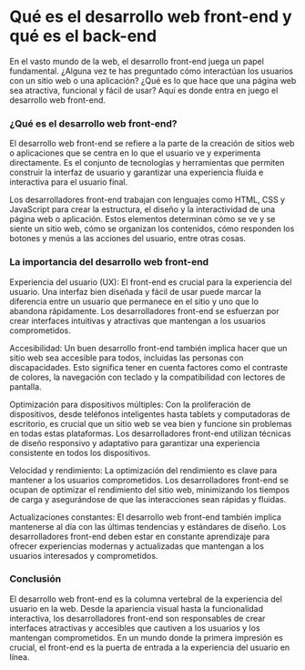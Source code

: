 # Qué es el desarrollo web front-end y qué es el back-end

En el vasto mundo de la web, el desarrollo front-end juega un papel fundamental. ¿Alguna vez te has preguntado cómo interactúan los usuarios con un sitio web o una aplicación? ¿Qué es lo que hace que una página web sea atractiva, funcional y fácil de usar? Aquí es donde entra en juego el desarrollo web front-end.

### ¿Qué es el desarrollo web front-end?

El desarrollo web front-end se refiere a la parte de la creación de sitios web o aplicaciones que se centra en lo que el usuario ve y experimenta directamente. Es el conjunto de tecnologías y herramientas que permiten construir la interfaz de usuario y garantizar una experiencia fluida e interactiva para el usuario final.

Los desarrolladores front-end trabajan con lenguajes como HTML, CSS y JavaScript para crear la estructura, el diseño y la interactividad de una página web o aplicación. Estos elementos determinan cómo se ve y se siente un sitio web, cómo se organizan los contenidos, cómo responden los botones y menús a las acciones del usuario, entre otras cosas.

### La importancia del desarrollo web front-end

Experiencia del usuario (UX): El front-end es crucial para la experiencia del usuario. Una interfaz bien diseñada y fácil de usar puede marcar la diferencia entre un usuario que permanece en el sitio y uno que lo abandona rápidamente. Los desarrolladores front-end se esfuerzan por crear interfaces intuitivas y atractivas que mantengan a los usuarios comprometidos.

Accesibilidad: Un buen desarrollo front-end también implica hacer que un sitio web sea accesible para todos, incluidas las personas con discapacidades. Esto significa tener en cuenta factores como el contraste de colores, la navegación con teclado y la compatibilidad con lectores de pantalla.

Optimización para dispositivos múltiples: Con la proliferación de dispositivos, desde teléfonos inteligentes hasta tablets y computadoras de escritorio, es crucial que un sitio web se vea bien y funcione sin problemas en todas estas plataformas. Los desarrolladores front-end utilizan técnicas de diseño responsivo y adaptativo para garantizar una experiencia consistente en todos los dispositivos.

Velocidad y rendimiento: La optimización del rendimiento es clave para mantener a los usuarios comprometidos. Los desarrolladores front-end se ocupan de optimizar el rendimiento del sitio web, minimizando los tiempos de carga y asegurándose de que las interacciones sean rápidas y fluidas.

Actualizaciones constantes: El desarrollo web front-end también implica mantenerse al día con las últimas tendencias y estándares de diseño. Los desarrolladores front-end deben estar en constante aprendizaje para ofrecer experiencias modernas y actualizadas que mantengan a los usuarios interesados y comprometidos.

### Conclusión

El desarrollo web front-end es la columna vertebral de la experiencia del usuario en la web. Desde la apariencia visual hasta la funcionalidad interactiva, los desarrolladores front-end son responsables de crear interfaces atractivas y accesibles que cautiven a los usuarios y los mantengan comprometidos. En un mundo donde la primera impresión es crucial, el front-end es la puerta de entrada a la experiencia del usuario en línea.